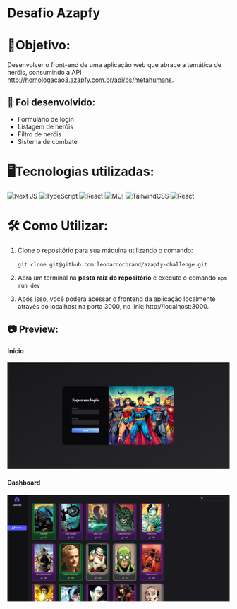 # Desafio Azapfy

# 🎯Objetivo:

Desenvolver o front-end de uma aplicação web que abrace a temática de heróis, consumindo a API <link>http://homologacao3.azapfy.com.br/api/ps/metahumans</link>.

## 🔧 Foi desenvolvido:
- Formulário de login
- Listagem de heróis
- Filtro de heróis
- Sistema de combate
  
# 🖥️Tecnologias utilizadas:

![Next JS](https://img.shields.io/badge/Next-black?style=for-the-badge&logo=next.js&logoColor=white)
![TypeScript](https://img.shields.io/badge/typescript-%23007ACC.svg?style=for-the-badge&logo=typescript&logoColor=white)
![React](https://img.shields.io/badge/react-%2320232a.svg?style=for-the-badge&logo=react&logoColor=%2361DAFB)
![MUI](https://img.shields.io/badge/MUI-%230081CB.svg?style=for-the-badge&logo=mui&logoColor=white)
![TailwindCSS](https://img.shields.io/badge/tailwindcss-%2338B2AC.svg?style=for-the-badge&logo=tailwind-css&logoColor=white)
![React](https://img.shields.io/badge/zustand-%2320232a.svg?style=for-the-badge&logo=react&logoColor=%2361DAFB)

# 🛠️ Como Utilizar:

1. Clone o repositório para sua máquina utilizando o comando:
  
	`git clone git@github.com:leonardocbrand/azapfy-challenge.git`

2. Abra um terminal na **pasta raiz do repositório** e execute o comando <code>npm run dev</code>

3. Após isso, você poderá acessar o frontend da aplicação localmente através do localhost na porta 3000, no link: <link>http://localhost:3000</link>.

## 📷 Preview:

#### Início
![alt text](./public/previewImgs/tela1.png)

#### Dashboard
![alt text](./public/previewImgs/tela2.png)

